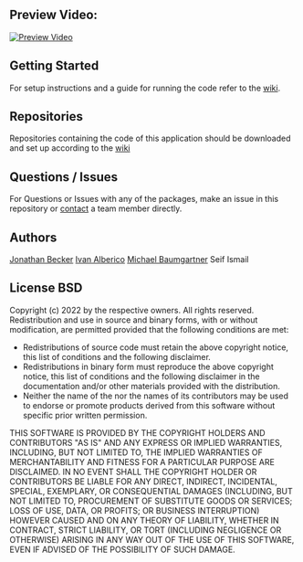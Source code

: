 ## Preview Video:

[![Preview Video](https://img.youtube.com/vi/YiZyG_5g66w/maxresdefault.jpg)](http://www.youtube.com/watch?v=YiZyG_5g66w "Remote Control a Robotic Arm using Only Your Hands (HoloLens 2)")

## Getting Started

For setup instructions and a guide for running the code refer to the [wiki](https://github.com/MR-Instinctive-Robot-Control/Hand-Robot-Controller/wiki).

## Repositories

Repositories containing the code of this application should be downloaded and set up according to the [wiki](https://github.com/MR-Instinctive-Robot-Control/Hand-Robot-Controller/wiki)

## Questions / Issues

For Questions or Issues with any of the packages, make an issue in this repository or [contact](mailto:jonbecke@student.ethz.ch) a team member directly. 

## Authors
[Jonathan Becker](https://github.com/jonny-air) 
[Ivan Alberico](https://github.com/ivanalberico)
[Michael Baumgartner](https://github.com/michbaum)
Seif Ismail

## License BSD

Copyright (c) 2022 by the respective owners. All rights reserved. Redistribution and use in source and binary forms, with or without modification, are permitted provided that the following conditions are met:

- Redistributions of source code must retain the above copyright notice, this list of conditions and the following disclaimer.
- Redistributions in binary form must reproduce the above copyright notice, this list of conditions and the following disclaimer in the documentation and/or other materials provided with the distribution.
- Neither the name of the nor the names of its contributors may be used to endorse or promote products derived from this software without specific prior written permission.

THIS SOFTWARE IS PROVIDED BY THE COPYRIGHT HOLDERS AND CONTRIBUTORS "AS IS" AND ANY EXPRESS OR IMPLIED WARRANTIES, INCLUDING, BUT NOT LIMITED TO, THE IMPLIED WARRANTIES OF MERCHANTABILITY AND FITNESS FOR A PARTICULAR PURPOSE ARE DISCLAIMED. IN NO EVENT SHALL THE COPYRIGHT HOLDER OR CONTRIBUTORS BE LIABLE FOR ANY DIRECT, INDIRECT, INCIDENTAL, SPECIAL, EXEMPLARY, OR CONSEQUENTIAL DAMAGES (INCLUDING, BUT NOT LIMITED TO, PROCUREMENT OF SUBSTITUTE GOODS OR SERVICES; LOSS OF USE, DATA, OR PROFITS; OR BUSINESS INTERRUPTION) HOWEVER CAUSED AND ON ANY THEORY OF LIABILITY, WHETHER IN CONTRACT, STRICT LIABILITY, OR TORT (INCLUDING NEGLIGENCE OR OTHERWISE) ARISING IN ANY WAY OUT OF THE USE OF THIS SOFTWARE, EVEN IF ADVISED OF THE POSSIBILITY OF SUCH DAMAGE.
